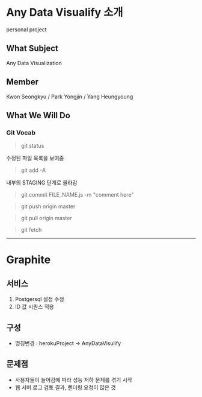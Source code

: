 # Any Data Visualify 소개

personal project

## What Subject

Any Data Visualization

## Member

Kwon Seongkyu / Park Yongjin / Yang Heungyoung

## What We Will Do

### Git Vocab

> git status

수정된 파일 목록을 보여줌

> git add -A

내부의 STAGING 단계로 올라감

> git commit FILE_NAME.js -m "comment here"

> git push origin master

> git pull origin master

> git fetch

------

# Graphite

## 서비스
 1. Postgersql 설정 수정 
 2. ID 값 시퀀스 적용 



## 구성
 - 명칭변경 : herokuProject -> AnyDataVisulify


## 문제점

- 사용자들이 늘어감에 따라 성능 저하 문제를 겪기 시작
- 웹 서버 로그 검토 결과, 렌더링 요청이 많은 것